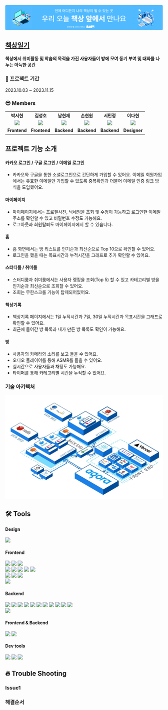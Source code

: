 ![배너이미지](/src/images/main/nonUserIntro.svg)

## <a href="https://deskdiary-fe-brown.vercel.app/" target="_blank">책상일기</a>

<b>책상에서 취미활동 및 학습의 목적을 가진 사용자들이 방에 모여 동기 부여 및 대화를 나누는 아늑한 공간</b>

### 📆 프로젝트 기간

2023.10.03 ~ 2023.11.15

### 😎 Members

<table>
   <tr>
    <td align="center"><b>박서현</b></td>
    <td align="center"><b>김성호</b></td>
    <td align="center"><b>남현재</b></td>
    <td align="center"><b>손현원</b></td>
    <td align="center"><b>서민정</b></td>
    <td align="center"><b>이다현</b></td>
  </tr>
  <tr>
    <td align="center"><a href="https://github.com/SsSseo"><img src="https://avatars.githubusercontent.com/u/139518640?v=4" width="100px" /></a></td>
    <td align="center"><a href="https://github.com/Banana-Master"><img src="https://avatars.githubusercontent.com/u/120389368?v=4" width="100px" /></a></td>
    <td align="center"><a href="https://github.com/NHJeans"><img src="https://avatars.githubusercontent.com/u/110883544?v=4" width="100px" /></a></td>
    <td align="center"><a href="https://github.com/MTMLABS"><img src="https://avatars.githubusercontent.com/u/115626474?v=4" width="100px" /></a></td>
    <td align="center"><a href="https://github.com/mingjoyjoi"><img src="https://avatars.githubusercontent.com/u/123764130?v=4" width="100px" /></a></td>
    <td align="center"><a href=""><img src="https://i.namu.wiki/i/orhhHRMGNAl4pLqoRvu7VeebH6IUzI1mIGsTwEvf5tnJCPGad8hmhk_Mbfip_n2XPV8B63OH_MUrkDWINfW9dA.webp" width="100px" /></a></td>
  </tr>
  <tr>
    <td align="center"><b>Frontend</b></td>
    <td align="center"><b>Frontend</b></td>
    <td align="center"><b>Backend</b></td>
    <td align="center"><b>Backend</b></td>
    <td align="center"><b>Backend</b></td>
    <td align="center"><b>Designer</b></td>
  </tr>
</table>

## 프로젝트 기능 소개

#### 카카오 로그인 / 구글 로그인 / 이메일 로그인
- 카카오와 구글을 통한 소셜로그인으로 간단하게 가입할 수 있어요. 이메일 회원가입에서는 유효한 이메일만 가입할 수 있도록 중복확인과 더불어 이메일 인증 링크 방식을 도입했어요.

#### 마이페이지
- 마이페이지에서는 프로필사진, 닉네임을 조회 및 수정이 가능하고 로그인한 이메일 주소를 확인할 수 있고 비밀번호 수정도 가능해요.
- 로그아웃과 회원탈퇴도 마이페이지에서 할 수 있습니다.

#### 홈
- 홈 화면에서는 방 리스트를 인기순과 최신순으로 Top 10으로 확인할 수 있어요.
- 로그인을 했을 때는 목표시간과 누적시간을 그래프로 추가 확인할 수 있어요.

#### 스터디룸 / 취미룸
- 스터디룸과 취미룸에서는 사용자 랭킹을 조회(Top 5) 할 수 있고 카테고리별 방을 인기순과 최신순으로 조회할 수 있어요.
- 조회는 무한스크롤 기능이 탑제되어있어요.

#### 책상기록
- 책상기록 페이지에서는 1일 누적시간과 7일, 30일 누적시간과 목표시간을 그래프로 확인할 수 있어요.
- 최근에 들어간 방 목록과 내가 만든 방 목록도 확인이 가능해요.

#### 방
- 사용자의 카메라와 소리를 보고 들을 수 있어요.
- 오디오 플레이어를 통해 ASMR를 들을 수 있어요.
- 실시간으로 사용자들과 채팅도 가능해요.
- 타이머를 통해 카테고리별 시간을 누적할 수 있어요.


### 기술 아키텍처

![아키텍처](/src/images/Architecture.jpg)

## 🛠 Tools

#### Design

<p>
  <img src="https://img.shields.io/badge/Figma-F24E1E?style=for-the-badge&logo=Figma&logoColor=white"/>
  
</p>

#### Frontend

<p>
  <img src="https://img.shields.io/badge/typescript-3178C6?style=for-the-badge&logo=typescript&logoColor=white">
  <img src="https://img.shields.io/badge/html-E34F26?style=for-the-badge&logo=html5&logoColor=white">
  <img src="https://img.shields.io/badge/css-1572B6?style=for-the-badge&logo=css3&logoColor=white">
  <br>
  <img src="https://img.shields.io/badge/React-61DAFB?style=for-the-badge&logo=React&logoColor=black">
  <img src="https://img.shields.io/badge/React_Router-CA4245?style=for-the-badge&logo=react-router&logoColor=white">
  <img src="https://img.shields.io/badge/recoil-%233578E5.svg?style=for-the-badge&logo=recoil&logoColor=white">
  <img src="https://img.shields.io/badge/react--query-%23397895?style=for-the-badge&logo=react&logoColor=white">
  <img src="https://img.shields.io/badge/axios-007CE2?style=for-the-badge&logo=axios&logoColor=white" >
  <br>
  <img src="https://img.shields.io/badge/styled--components-DB7093?style=for-the-badge&logo=styled-components&logoColor=white" >
  <img src="https://img.shields.io/badge/MUI-%230081CB.svg?style=for-the-badge&logo=mui&logoColor=white" >
  <img src="https://img.shields.io/badge/chart.js-%23FF6384?style=for-the-badge&logo=chart.js&logoColor=white">
  <br>
  <img src="https://img.shields.io/badge/vercel-%23000000?style=for-the-badge&logo=vercel&logoColor=white">
</p>


#### Backend
<img src="https://img.shields.io/badge/redis-DC382D?style=for-the-badge&logo=redis&logoColor=white">
<img src="https://img.shields.io/badge/mysql-4479A1?style=for-the-badge&logo=mysql&logoColor=white">
<img src="https://img.shields.io/badge/amazon%20rds-527FFF?style=for-the-badge&logo=amazon%20rds&logoColor=white">
<img src="https://img.shields.io/badge/docker-2496ED?style=for-the-badge&logo=docker&logoColor=white">
<img src="https://img.shields.io/badge/nestjs-E0234E?style=for-the-badge&logo=nestjs&logoColor=white">
<img src="https://img.shields.io/badge/prisma-2D3748?style=for-the-badge&logo=prisma&logoColor=white">
<img src="https://img.shields.io/badge/nginx-009639?style=for-the-badge&logo=nginx&logoColor=white">
<img src="https://img.shields.io/badge/amazon%20ec2-FF9900?style=for-the-badge&logo=amazon%20ec2&logoColor=white">
<img src="https://img.shields.io/badge/amazon%20s3-569A31?style=for-the-badge&logo=amazons3ec2&logoColor=white">
<img src="https://img.shields.io/badge/swagger-85EA2D?style=for-the-badge&logo=swagger&logoColor=white">
<img src="https://img.shields.io/badge/artillery-000000?style=for-the-badge&logo=artillery&logoColor=white">
<br/>
<img src="https://img.shields.io/badge/github%20actions-2088FF?style=for-the-badge&logo=github%20actions&logoColor=white">


#### Frontend & Backend
<img src="https://img.shields.io/badge/agora-%23099DFD?style=for-the-badge&logo=agora&logoColor=white">
<img src="https://img.shields.io/badge/socket.io-%23010101?style=for-the-badge&logo=socket.io&logoColor=white"> 

#### Dev tools

<p> 
  <img src="https://img.shields.io/badge/Visual%20Studio%20Code-0078d7.svg?style=for-the-badge&logo=visual-studio-code&logoColor=white">
  <img src="https://img.shields.io/badge/git-%23F05033.svg?style=for-the-badge&logo=git&logoColor=white">
  <img src="https://img.shields.io/badge/github-%23121011.svg?style=for-the-badge&logo=github&logoColor=white">
  
</p>


## 🔥 Trouble Shooting

### Issue1

### 해결순서

